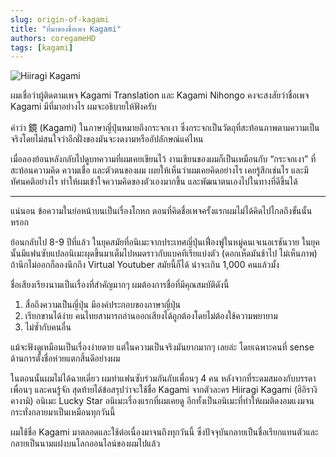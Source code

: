 ```yaml
---
slug: origin-of-kagami
title: "ที่มาของชื่อเพจ Kagami"
authors: coregameHD
tags: [kagami]
---
```


![Hiiragi Kagami](https://res.cloudinary.com/kagamiweb/image/upload/v1631608176/blog/hiiragi-kagami.png)

ผมเชื่อว่าผู้ติดตามเพจ Kagami Translation และ Kagami Nihongo คงจะสงสัยว่าชื่อเพจ Kagami มีที่มาอย่างไร ผมจะอธิบายให้ฟังครับ

<!-- truncate -->

คำว่า 鏡 (Kagami) ในภาษาญี่ปุ่นหมายถึงกระจกเงา ซึ่งกระจกเป็นวัตถุที่สะท้อนภาพตามความเป็นจริงโดยไม่สนใจว่าอีกฝั่งของมันจะงดงามหรืออัปลักษณ์แค่ไหน

เมื่อลองย้อนหลังกลับไปดูบทความที่ผมเคยเขียนไว้ งานเขียนของผมก็เป็นเหมือนกับ “กระจกเงา” ที่สะท้อนความคิด ความเชื่อ และตัวตนของผม เผยให้เห็นว่าผมเคยคิดอย่างไร เคยรู้สึกเช่นไร และมีทัศนคติอย่างไร ทำให้ผมเข้าใจความคิดของตัวเองมากขึ้น และพัฒนาตนเองไปในทางที่ดีขึ้นได้

---

แน่นอน ข้อความในย่อหน้าบนเป็นเรื่องโกหก ตอนที่คิดชื่อเพจครั้งแรกผมไม่ได้คิดไปไกลถึงขั้นนั้นหรอก

ย้อนกลับไป 8-9 ปีที่แล้ว ในยุคสมัยที่อนิเมะจากประเทศญี่ปุ่นเฟื่องฟูในหมู่คนเจเนอเรชันวาย ในยุคนั้นมีแฟนซับแปลอนิเมะผุดขึ้นมาเต็มไปหมดราวกับแบคทีเรียแบ่งตัว (ดอกเห็ดมันช้าไป ไม่เห็นภาพ) ถ้านึกไม่ออกก็ลองนึกถึง Virtual Youtuber สมัยนี้ก็ได้ น่าจะเกิน 1,000 คนแล้วมั้ง

ชื่อเสียงเรียงนามเป็นเรื่องที่สำคัญมากๆ ผมต้องการชื่อที่มีคุณสมบัติดังนี้

1. สื่อถึงความเป็นญี่ปุ่น มีองค์ประกอบของภาษาญี่ปุ่น
2. เรียกขานได้ง่าย คนไทยสามารถอ่านออกเสียงได้ถูกต้องโดยไม่ต้องใช้ความพยายาม
3. ไม่ซ้ำกับคนอื่น

แม้จะฟังดูเหมือนเป็นเรื่องง่ายดาย แต่ในความเป็นจริงมันยากมากๆ เลยล่ะ โดยเฉพาะคนที่ sense ด้านการตั้งชื่อห่วยแตกสิ้นดีอย่างผม

ในตอนนั้นผมไม่ได้ฉายเดี่ยว ผมทำแฟนซับร่วมกันกับเพื่อนๆ 4 คน หลังจากที่ระดมสมองกับบรรดาเพื่อนๆ และคนรู้จัก สุดท้ายได้ข้อสรุปว่าจะใช้ชื่อ Kagami จากตัวละคร Hiiragi Kagami (ฮิอิรางิ คางามิ) อนิเมะ Lucky Star อนิเมะเรื่องแรกที่ผมเคยดู อีกทั้งเป็นอนิเมะที่ทำให้ผมติดงอมแงมจนกระทั่งกลายมาเป็นเหมือนทุกวันนี้

ผมใช้ชื่อ Kagami มาตลอดและใช้ต่อเนื่องมาจนถึงทุกวันนี้ ซึ่งปัจจุบันกลายเป็นชื่อเรียกแทนตัวและกลายเป็นนามแฝงบนโลกออนไลน์ของผมไปแล้ว